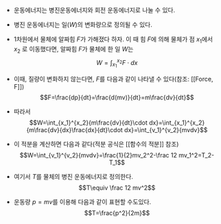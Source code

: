 - 운동에너지는 병진운동에너지와 회전 운동에너지로 나눌 수 있다. 
- 병진 운동에너지는 일($W$)의 변화량으로 정의될 수 있다. 
- 1차원에서 물체에 알짜힘 $F$가 가해졌다 하자. 이 때 힘 $F$에 의해 물체가 점 $x_1$에서 $x_2$ 로 이동했다면, 알짜힘 $F$가 물체에 한 일 $W$는 
$$W=\int_{x_1}^{x_2}F\cdot dx$$
- 이때, 질량이 변화하지 않는다면, $F$를 다음과 같이 나타낼 수 있다(참조: [[Force, F]])
$$F=\frac{dp}{dt}=\frac{d(mv)}{dt}=m\frac{dv}{dt}$$
- 따라서 
$$W=\int_{x_1}^{x_2}{m\frac{dv}{dt}\cdot dx}=\int_{x_1}^{x_2}{m\frac{dv}{dx}\frac{dx}{dt}\cdot dx}=\int_{v_1}^{v_2}{mvdv}$$
- 이 적분을 계산하면 다음과 같다(적분 공식은 [[함수의 적분]] 참조)
$$W=\int_{v_1}^{v_2}{mvdv}=\frac{1}{2}mv_2^2-\frac 12 mv_1^2=T_2-T_1$$
- 여기서 $T$를 물체의 병진 운동에너지로 정의한다.
$$T\equiv \frac 12 mv^2$$

- 운동량 $p=mv$를 이용해 다음과 같이 표현할 수도있다. 
$$T=\frac{p^2}{2m}$$
